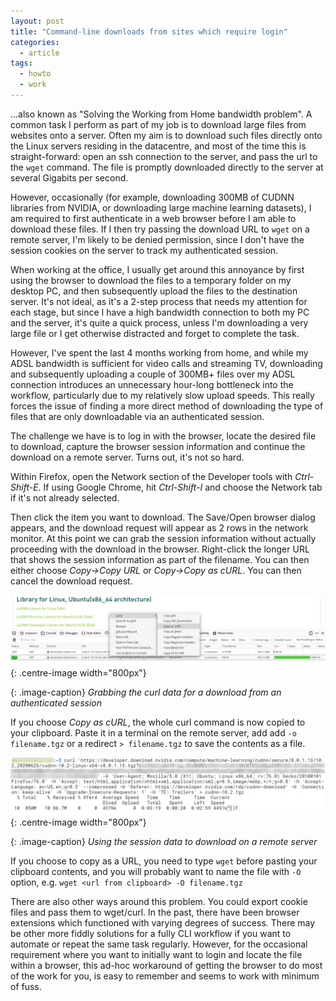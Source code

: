 ```yaml
---
layout: post
title: "Command-line downloads from sites which require login"
categories:
  - article
tags:
  - howto
  - work
---
```


...also known as "Solving the Working from Home bandwidth problem". A common
task I perform as part of my job is to download large files from websites onto
a server. Often my aim is to download such files directly onto the Linux servers
residing in the datacentre, and most of the time this is straight-forward: open
an ssh connection to the server, and pass the url to the `wget` command. The
file is promptly downloaded directly to the server at several Gigabits per second.

However, occasionally (for example, downloading 300MB of CUDNN libraries from
NVIDIA, or downloading large machine learning datasets), I am required to first
authenticate in a web browser before I am able to download these files. If I
then try passing the download URL to `wget` on a remote server, I'm likely to
be denied permission, since I don't have the session cookies on the server to
track my authenticated session.

When working at the office, I usually get around this annoyance by first
using the browser to download the files to a temporary folder on my desktop PC,
and then subsequently upload the files to the destination server. It's not
ideal, as it's a 2-step process that needs my attention for each stage, but
since I have a high bandwidth connection to both my PC and the server, it's
quite a quick process, unless I'm downloading a very large file or I
get otherwise distracted and forget to complete the task.

However, I've spent the last 4 months working from home, and while my ADSL
bandwidth is sufficient for video calls and streaming TV, downloading and
subsequently uploading a couple of 300MB+ files over my ADSL connection
introduces an unnecessary hour-long bottleneck into the workflow, particularly
due to my relatively slow upload speeds. This really forces the issue of
finding a more direct method of downloading the type of files that are only
downloadable via an authenticated session.

The challenge we have is to log in with the browser, locate the desired file to
download, capture the browser session information and continue the download on
a remote server. Turns out, it's not so hard.

Within Firefox, open the Network section of the Developer tools with
*Ctrl-Shift-E*. If using Google Chrome, hit *Ctrl-Shift-I* and choose the
Network tab if it's not already selected.

Then click the item you want to download. The Save/Open browser dialog appears,
and the download request will appear as 2 rows in the network monitor. At this
point we can grab the session information without actually proceeding with the
download in the browser. Right-click the longer URL that shows the session
information as part of the filename. You can then either choose *Copy->Copy
URL* or *Copy->Copy as cURL*. You can then cancel the download request.

![Grabbing the curl data](/assets/images/curl.png){: .centre-image width="800px"}

{: .image-caption}
*Grabbing the curl data for a download from an authenticated session*

If you choose *Copy as cURL*, the whole curl command is now copied to your
clipboard. Paste it in a terminal on the remote server, add add `-o
filename.tgz` or a redirect `> filename.tgz` to save the contents as a file.

![Downloading on a remote server](/assets/images/curl2.png){: .centre-image width="800px"}

{: .image-caption}
*Using the session data to download on a remote server*

If you choose to copy as a URL, you need to type `wget` before pasting your
clipboard contents, and you will probably want to name the file with `-O`
option, e.g. `wget <url from clipboard> -O filename.tgz`

There are also other ways around this problem. You could export cookie files and
pass them to wget/curl. In the past, there have been browser extensions which
functioned with varying degrees of success. There may be other more fiddly
solutions for a fully CLI workflow if you want to automate or repeat the same
task regularly. However, for the occasional requirement where you want to
initially want to login and locate the file within a browser, this ad-hoc
workaround of getting the browser to do most of the work for you, is
easy to remember and seems to work with minimum of fuss.
